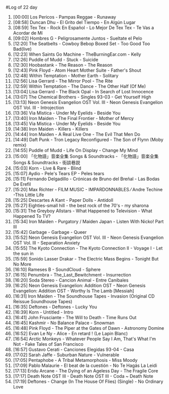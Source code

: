 #Log of 22 day

1. [00:00] Los Pericos - Pampas Reggae - Runaway
1. [08:58] Duncan Dhu - El Grito del Tiempo - En Algún Lugar
1. [08:59] Tex Tex - Rock En Español - Lo Mejor De Tex Tex - Te Vas a Acordar de Mí
1. [09:02] Hombres G - Peligrosamente Juntos - Sueltate el Pelo
1. [12:20] The Seatbelts - Cowboy Bebop Boxed Set - Too Good Too Bad(live)
1. [12:23] When Saints Go Machine - TheBurningEar.com - Kelly
1. [12:26] Puddle of Mudd - Stuck - Suicide
1. [12:30] Hoobastank - The Reason - The Reason
1. [12:43] Pink Floyd - Atom Heart Mother Suite - Father's Shout
1. [12:48] Within Temptation - Mother Earth - Solitary
1. [12:56] Lisa Gerrard - The Mirror Pool - The Rite
1. [12:59] Within Temptation - The Dance - The Other Half (Of Me)
1. [13:04] Lisa Gerrard - The Black Opal - In Search of Lost Innocence
1. [13:07] The Chemical Brothers - Singles 93-03 - Get Yourself High
1. [13:13] Neon Genesis Evangelion OST Vol. III - Neon Genesis Evangelion OST Vol. III - Introjection
1. [13:36] Via Mistica - Under My Eyelids - Beside You
1. [13:40] Iron Maiden - The Final Frontier - Mother of Mercy
1. [13:45] Via Mistica - Under My Eyelids - Beside You
1. [14:38] Iron Maiden - Killers - Killers
1. [14:44] Iron Maiden - A Real Live One - The Evil That Men Do
1. [14:49] Daft Punk - Tron Legacy Reconfigured - The Son of Flynn (Moby remix)
1. [14:55] Puddle of Mudd - Life On Display - Change My Mind
1. [15:00] 「化物語」音楽全集 Songs & Soundtracks - 「化物語」音楽全集 Songs & Soundtracks - 街談巷説
1. [15:03] Korn - Live & Rare - Blind
1. [15:07] Aydio - Pele's Tears EP - Peles tears
1. [15:11] Fernando Delgadillo - Crónicas de Bruno del Breñal - Las Bodas De Erefil
1. [15:20] Max Richter - FILM MUSIC - IMPARDONNABLES ⁄ Andre Techine -This Little Life
1. [15:25] Descartes A Kant - Paper Dolls - Antidoll
1. [15:27] Eighties-small hill - the best rock of the 70's - my sharona
1. [15:31] The Greyboy Allstars - What Happened to Television - What Happened To TV?
1. [15:34] Iron Maiden - Purgatory / Maiden Japan - Listen With Nicko! Part III
1. [15:42] Garbage - Garbage - Queer
1. [15:52] Neon Genesis Evangelion OST Vol. III - Neon Genesis Evangelion OST Vol. III - Separation Anxiety
1. [15:55] The Kyoto Connection - The Kyoto Connection II - Voyage I - Let the sun in
1. [15:59] Sonido Lasser Drakar - The Electric Mass Begins - Tonight But No More
1. [16:10] Rameses B - SoundCloud - Sphere
1. [16:15] Penumbra - The_Last_Bewitchment - Insurrection
1. [16:20] Soda Stereo - Cancion Animal - Entre Caníbales
1. [16:25] Neon Genesis Evangelion: Addition OST - Neon Genesis Evangelion: Addition OST - Worthy Is The Lamb [Messiah]
1. [16:31] Iron Maiden - The Soundhouse Tapes - Invasion (Original CD Reissue Soundhouse Tapes)
1. [16:35] Deftones - Deftones - Lucky You
1. [16:39] Korn - Untitled - Intro
1. [16:41] John Frusciante - The Will to Death - Time Runs Out
1. [16:45] Kashmir - No Balance Palace - Snowman
1. [16:48] Pink Floyd - The Piper at the Gates of Dawn - Astronomy Domine
1. [16:52] Evan Le Ny - Alice - En retard ! (Le Lapin Blanc)
1. [16:54] Arctic Monkeys - Whatever People Say I Am, That's What I'm Not - Fake Tales of San Francisco
1. [16:57] Gustavo Cerati - Canciones Elegidas 93-04 - Casa
1. [17:02] Sarah Jaffe - Suburban Nature - Vulnerable
1. [17:05] Pentaphobe - A Tribal Metamorphosis - Miss Moody
1. [17:09] Pablo Malaurie - El beat de la cuestión - No Te Hagás La Leidi
1. [17:13] Eridu Arcane - The Dying of an Ageless Day - The Fragile Core
1. [17:17] Death Note OST III - Death Note OST III - Coda ~ Death Note
1. [17:19] Deftones - Change (In The House Of Flies) (Single) - No Ordinary Love
